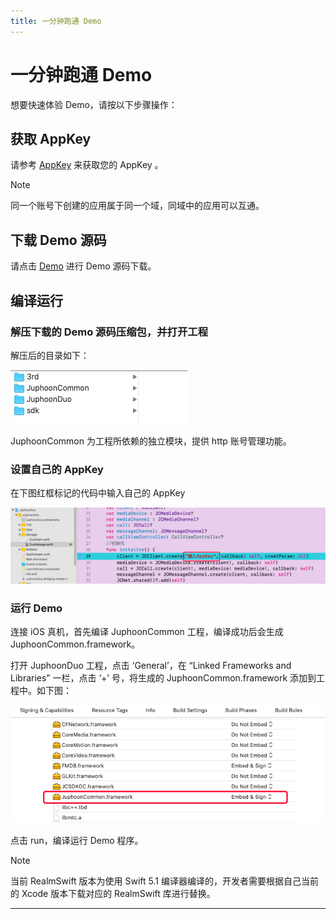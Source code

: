 ```yaml
---
title: 一分钟跑通 Demo
---
```

# 一分钟跑通 Demo

想要快速体验 Demo，请按以下步骤操作：



## 获取 AppKey

请参考 [AppKey](https://developer.juphoon.com/cn/document/V2.1/create-application.php) 来获取您的 AppKey 。



Note

同一个账号下创建的应用属于同一个域，同域中的应用可以互通。







## 下载 Demo 源码

请点击
[Demo](http://developer.juphoon.com/portal/cn/downloadsdk/download_demo.php?filename=JuphoonRoom-iOS.tar.gz)
进行 Demo 源码下载。





## 编译运行



### 解压下载的 Demo 源码压缩包，并打开工程

解压后的目录如下：

![../../../../\_images/duoiOS.png](../../../../_images/duoiOS.png)

JuphoonCommon 为工程所依赖的独立模块，提供 http 账号管理功能。





### 设置自己的 AppKey

在下图红框标记的代码中输入自己的 AppKey

![../../../../\_images/duokey1.png](../../../../_images/duokey1.png)





### 运行 Demo

连接 iOS 真机，首先编译 JuphoonCommon 工程，编译成功后会生成 JuphoonCommon.framework。

打开 JuphoonDuo 工程，点击 ‘General’，在 “Linked Frameworks and Libraries” 一栏，点击
‘+’ 号，将生成的 JuphoonCommon.framework 添加到工程中。如下图：

![../../../../\_images/demorun.png](../../../../_images/demorun.png)

点击 run，编译运行 Demo 程序。



Note

当前 RealmSwift 版本为使用 Swift 5.1 编译器编译的，开发者需要根据自己当前的 Xcode 版本下载对应的
RealmSwift 库进行替换。



-----
















